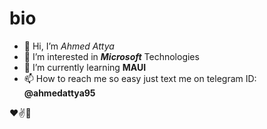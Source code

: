 # bio
- 👋 Hi, I’m *_Ahmed_* *_Attya_*
- 👀 I’m interested in ___Microsoft___ Technologies
- 🌱 I’m currently learning __MAUI__
- 📫 How to reach me so easy just text me on telegram ID: **@ahmedattya95**

 ❤✌🤞 
 
